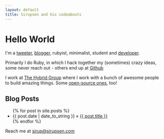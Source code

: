 ```yaml
---
layout: default
title: Sirupsen and his codeabouts
---
```


# Hello World

I'm a [tweeter](http://twitter.com/Sirupsen), [blogger](http://blog.sirupsen.com), <span class="pink">rubyist</span>, <span class="simplicity">minimalist</span>, student and [developer](http://github.com/Sirupsen).

Primarily I do <span class="pink">Ruby</span>, in which I hack together my (sometimes) crazy ideas, some never reach out - others end up at [Github](http://github.com/Sirupsen)

I work at [The Hybrid Group](http://hybridgroup.com/) where I work with a bunch of awesome people to build amazing things. Some [open-source ones](http://github.com/hybridgroup), too!

## Blog Posts

<ul class="posts">
  {% for post in site.posts %}
    <li>{{ post.date | date_to_string }} » <a href="{{ post.url }}">{{ post.title }}</a></li>
  {% endfor %}
</ul>

<p class="gray">Reach me at <a href="mailto:sirup@sirupsen.com">sirup@sirupsen.com</a></p>
